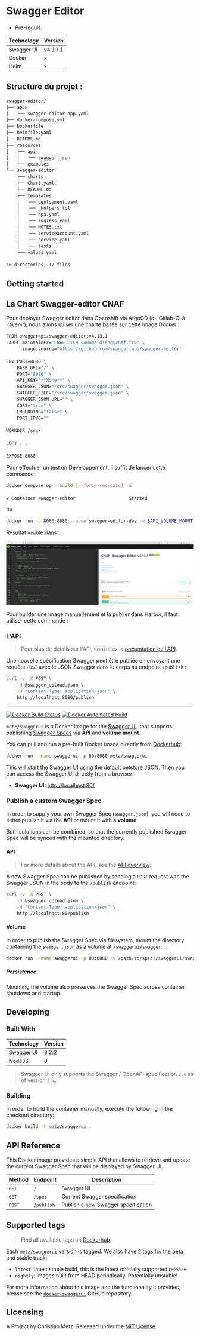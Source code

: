 # Swagger Editor

- Pre-requis:


Technology | Version
---------- | -------
Swagger UI | v4.13.1
Docker     | x
Helm       | x

## Structure du projet :

```sh
swagger-editor/
├── apps
│   └── swagger-editor-app.yaml
├── docker-compose.yml
├── Dockerfile
├── helmfile.yaml
├── README.md
├── resources
│   ├── api
│   │   └── swagger.json
│   └── examples
└── swagger-editor
    ├── charts
    ├── Chart.yaml
    ├── README.md
    ├── templates
    │   ├── deployment.yaml
    │   ├── _helpers.tpl
    │   ├── hpa.yaml
    │   ├── ingress.yaml
    │   ├── NOTES.txt
    │   ├── serviceaccount.yaml
    │   ├── service.yaml
    │   └── tests
    └── values.yaml

10 directories, 17 files
```


## Getting started




## La Chart Swagger-editor CNAF

Pour déployer Swagger editor dans Openshift via ArgoCD (ou Gitlab-CI à l'avenir), nous allons utilser une charte basée sur cette Image Docker :

```sh
FROM swaggerapi/swagger-editor:v4.13.1
LABEL maintainer="CNAF CICD <adama.dieng@cnaf.fr>" \
      image.source="https://github.com/swagger-api/swagger-editor"

ENV PORT=8080 \
    BASE_URL="/" \
    PORT="8080" \
    API_KEY="**None**" \
    SWAGGER_JSON="/src/swagger/swagger.json" \
    SWAGGER_FILE="/src/swagger/swagger.json" \
    SWAGGER_JSON_URL="" \
    CORS="true" \
    EMBEDDING="false" \
    PORT_IPV6=""

WORKDIR /src/

COPY . .

EXPOSE 8080
```

Pour effectuer un test en Développement, il suffit de lancer cette commande :


```sh
docker compose up --build [--force-recreate] -d

✔ Container swagger-editor                    Started
```
ou

```sh
docker run -p 8080:8080 --name swagger-editor-dev -v $API_VOLUME_MOUNT:/src/swagger/swagger.json $(docker build -q .)
```

Résultat visible dans :

![Swagger IHM](./resources/img/swagger-ihm.png)

Pour builder une image manuellement et la publier dans Harbor, il faut utiliser cette commande :


### L'API

> Pour plus de détails sur l'API, consultez la [présentation de l'API](#api-reference).

Une nouvelle spécification Swagger peut être publiée en envoyant une requête `POST` avec le JSON Swagger dans le corps au endpoint `/publish` :


```sh
curl -v -X POST \
	-d @swagger_upload.json \
	-H "Content-Type: application/json" \
	http://localhost:8080/publish
```


---



[![Docker Build Status](https://img.shields.io/docker/build/metz/swaggerui.svg)](https://hub.docker.com/r/metz/swaggerui/)
[![Docker Automated build](https://img.shields.io/docker/automated/metz/swaggerui.svg)](https://hub.docker.com/r/metz/swaggerui/)

`metz/swaggerui` is a Docker image for the [Swagger UI](https://swagger.io/swagger-ui/), that supports publishing [Swagger Specs](https://swagger.io/specification/) via **API** and **volume mount**.


You can pull and run a pre-built Docker image directly from [Dockerhub](https://hub.docker.com/r/metz/swaggerui/):

```sh
docker run --name swaggerui -p 80:8080 metz/swaggerui
```

This will start the Swagger UI using the default [petstore JSON](http://petstore.swagger.io/v2/swagger.json). Then you can access the Swagger UI directly from a browser:

- **Swagger UI:** [http://localhost:80/](http://localhost/)

### Publish a custom Swagger Spec

In order to supply your own Swagger Spec (`swagger.json`), you will need to either publish it via the **API** or mount it with a **volume**.

Both solutions can be combined, so that the currently published Swagger Spec will be synced with the mounted directory.

#### API

> For more details about the API, see the [API overview](#api-reference).

A new Swagger Spec can be published by sending a `POST` request with the Swagger JSON in the body to the `/publish` endpoint:

```sh
curl -v -X POST \
	-d @swagger_upload.json \
	-H "Content-Type: application/json" \
	http://localhost:80/publish
```

#### Volume

In order to publish the Swagger Spec via filesystem, mount the directory containing the `swagger.json` as a volume at `/swaggerui/swagger`:

```sh
docker run --name swaggerui -p 80:8080 -v /path/to/spec:/swaggerui/swagger metz/swaggerui
```

##### Persistence

Mounting the volume also preserves the Swagger Spec across container shutdown and startup.

## Developing

### Built With

Technology | Version
---------- | -------
Swagger UI | 3.2.2
NodeJS     | 8

> Swagger UI only supports the Swagger / OpenAPI specification `2.0` as of version `3.x`.

### Building

In order to build the container manually, execute the following in the checkout directory:

```sh
docker build -t metz/swaggerui .
```

## API Reference

This Docker image provides a simple API that allows to retrieve and update the current Swagger Spec that will be displayed by Swagger UI.

Method | Endpoint   | Description
------ | ---------- | -----------
`GET`  | `/`        | Swagger UI
`GET`  | `/spec`    | Current Swagger specification
`POST` | `/publish` | Publish a new Swagger specification

## Supported tags

> Find all available tags on [Dockerhub](https://hub.docker.com/r/metz/swaggerui/tags/).

Each `metz/swaggerui` version is tagged. We also have 2 tags for the beta and stable track:

- `latest`: latest stable build, this is the latest officially supported release
- `nightly`: images built from HEAD periodically. Potentially unstable!

For more information about this image and the functionality it provides, please see the [`docker-swaggerui`](https://github.com/christianmetz/docker-swaggerui) GitHub repository.

## Licensing

A Project by Christian Metz.
Released under the [MIT License](LICENSE).
